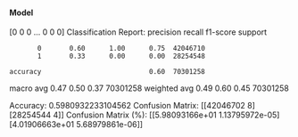 #### Model
[0 0 0 ... 0 0 0]
Classification Report:
              precision    recall  f1-score   support

           0       0.60      1.00      0.75  42046710
           1       0.33      0.00      0.00  28254548

    accuracy                           0.60  70301258
   macro avg       0.47      0.50      0.37  70301258
weighted avg       0.49      0.60      0.45  70301258

Accuracy: 0.5980932233104562
Confusion Matrix:
[[42046702        8]
 [28254544        4]]
Confusion Matrix (%):
[[5.98093166e+01 1.13795972e-05]
 [4.01906663e+01 5.68979861e-06]]
